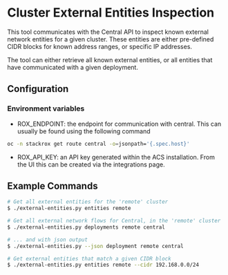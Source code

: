 # Cluster External Entities Inspection
This tool communicates with the Central API to inspect known external
network entities for a given cluster. These entities are either
pre-defined CIDR blocks for known address ranges, or specific IP addresses.

The tool can either retrieve all known external entities, or all entities that
have communicated with a given deployment.

## Configuration

### Environment variables

- ROX_ENDPOINT: the endpoint for communication with central. This can usually
  be found using the following command

```sh
oc -n stackrox get route central -o=jsonpath='{.spec.host}'
```

- ROX_API_KEY: an API key generated within the ACS installation. From the UI
  this can be created via the integrations page.


## Example Commands

```sh
# Get all external entities for the 'remote' cluster
$ ./external-entities.py entities remote

# Get all external network flows for Central, in the 'remote' cluster
$ ./external-entities.py deployments remote central

# ... and with json output
$ ./external-entities.py --json deployment remote central

# Get external entities that match a given CIDR block
$ ./external-entities.py entities remote --cidr 192.168.0.0/24
```
